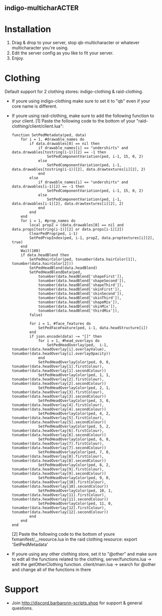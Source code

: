 ## indigo-multicharACTER

# Installation
1.  Drag & drop to your server, stop qb-multicharacter or whatever multicharacter you're using.
2.  Edit the server config as you like to fit your server.
3.  Enjoy.

# Clothing
Default support for 2 clothing stores: indigo-clothing & raid-clothing.
-   If youre using indigo-clothing make sure to set it to "qb" even if your core name is different.
-   If youre using raid-clothing, make sure to add the following function to your client.
    [1] Paste the following code to the bottom of your "raid-clothing/client/client.lua":

        function SetPedMetadata(ped, data)
            for i = 1, #drawable_names do
                if data.drawables[0] == nil then
                    if drawable_names[i] == "undershirts" and data.drawables[tostring(i-1)][2] == -1 then
                        SetPedComponentVariation(ped, i-1, 15, 0, 2)
                    else
                        SetPedComponentVariation(ped, i-1, data.drawables[tostring(i-1)][2], data.drawtextures[i][2], 2)
                    end
                else
                    if drawable_names[i] == "undershirts" and data.drawables[i-1][2] == -1 then
                        SetPedComponentVariation(ped, i-1, 15, 0, 2)
                    else
                        SetPedComponentVariation(ped, i-1, data.drawables[i-1][2], data.drawtextures[i][2], 2)
                    end
                end
            end
            for i = 1, #prop_names do
                local propZ = (data.drawables[0] == nil and data.props[tostring(i-1)][2] or data.props[i-1][2])
                ClearPedProp(ped, i-1)
                SetPedPropIndex(ped, i-1, propZ, data.proptextures[i][2], true)
            end
            Wait(100)
            if data.headBlend then
                SetPedHairColor(ped, tonumber(data.hairColor[1]), tonumber(data.hairColor[2]))
                SetPedHeadBlend(data.headBlend)
                SetPedHeadBlendData(ped,
                    tonumber(data.headBlend['shapeFirst']),
                    tonumber(data.headBlend['shapeSecond']),
                    tonumber(data.headBlend['shapeThird']),
                    tonumber(data.headBlend['skinFirst']),
                    tonumber(data.headBlend['skinSecond']),
                    tonumber(data.headBlend['skinThird']),
                    tonumber(data.headBlend['shapeMix']),
                    tonumber(data.headBlend['skinMix']),
                    tonumber(data.headBlend['thirdMix']),
                false)
                
                for i = 1, #face_features do
                    SetPedFaceFeature(ped, i-1, data.headStructure[i])
                end
                if json.encode(data) ~= "[]" then
                    for i = 1, #head_overlays do
                        SetPedHeadOverlay(ped,  i-1, tonumber(data.headOverlay[i].overlayValue),  tonumber(data.headOverlay[i].overlayOpacity))
                    end
                    SetPedHeadOverlayColor(ped, 0, 0, tonumber(data.headOverlay[1].firstColour), tonumber(data.headOverlay[1].secondColour))
                    SetPedHeadOverlayColor(ped, 1, 1, tonumber(data.headOverlay[2].firstColour), tonumber(data.headOverlay[2].secondColour))
                    SetPedHeadOverlayColor(ped, 2, 1, tonumber(data.headOverlay[3].firstColour), tonumber(data.headOverlay[3].secondColour))
                    SetPedHeadOverlayColor(ped, 3, 0, tonumber(data.headOverlay[4].firstColour), tonumber(data.headOverlay[4].secondColour))
                    SetPedHeadOverlayColor(ped, 4, 2, tonumber(data.headOverlay[5].firstColour), tonumber(data.headOverlay[5].secondColour))
                    SetPedHeadOverlayColor(ped, 5, 2, tonumber(data.headOverlay[6].firstColour), tonumber(data.headOverlay[6].secondColour))
                    SetPedHeadOverlayColor(ped, 6, 0, tonumber(data.headOverlay[7].firstColour), tonumber(data.headOverlay[7].secondColour))
                    SetPedHeadOverlayColor(ped, 7, 0, tonumber(data.headOverlay[8].firstColour), tonumber(data.headOverlay[8].secondColour))
                    SetPedHeadOverlayColor(ped, 8, 2, tonumber(data.headOverlay[9].firstColour), tonumber(data.headOverlay[9].secondColour))
                    SetPedHeadOverlayColor(ped, 9, 0, tonumber(data.headOverlay[10].firstColour), tonumber(data.headOverlay[10].secondColour))
                    SetPedHeadOverlayColor(ped, 10, 1, tonumber(data.headOverlay[11].firstColour), tonumber(data.headOverlay[11].secondColour))
                    SetPedHeadOverlayColor(ped, 11, 0, tonumber(data.headOverlay[12].firstColour), tonumber(data.headOverlay[12].secondColour))
                end
            end
        end

    [2] Paste the following code to the bottom of youre fxmanifest/__resource.lua in the raid clothing resource:
        export 'SetPedMetadata'
        
-   If youre using any other clothing store, set it to "@other" and make sure to edit all the functions related to the clothing,
    server/functions.lua -> edit the getOtherClothing function.
    client/main.lua -> search for @other and change all of the functions in there

# Support
-   Join http://discord.barbaronn-scripts.shop for support & general questions.